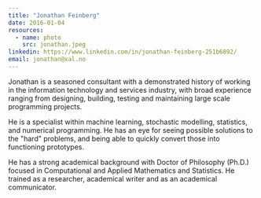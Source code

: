 ```yaml
---
title: "Jonathan Feinberg"
date: 2016-01-04 
resources:
  - name: photo
    src: jonathan.jpeg
linkedin: https://www.linkedin.com/in/jonathan-feinberg-251b6892/
email: jonathan@xal.no
---
```


Jonathan is a seasoned consultant with a demonstrated history of working in the
information technology and services industry, with broad experience ranging
from designing, building, testing and maintaining large scale programming
projects.

He is a specialist within machine learning, stochastic modelling, statistics,
and numerical programming. He has an eye for seeing possible solutions to the
"hard" problems, and being able to quickly convert those into functioning
prototypes.

He has a strong academical background with Doctor of Philosophy (Ph.D.) focused
in Computational and Applied Mathematics and Statistics. He trained as
a researcher, academical writer and as an academical communicator.
